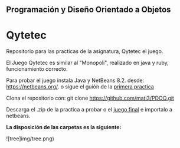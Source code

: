 ## Programación y Diseño Orientado a Objetos

# Qytetec

Repositorio para las practicas de la asignatura, Qytetec el juego.

El Juego Qytetec es similar al "Monopoli", realizado en java y ruby, funcionamiento correcto.

Para probar el juego instala Java y NetBeans 8.2. desde: https://netbeans.org/. o sigue el guión de la [primera practica](https://github.com/mati3/PDOO/blob/master/Guiones/practica1/GuionP1.pdf)

Clona el repositorio con: git clone https://github.com/mati3/PDOO.git

Descarga el .zip de la practica a probar o el [juego final](https://github.com/mati3/PDOO/tree/master/Qytetet_el_juego/Juego_final) e importalo a netbeans.

**La disposición de las carpetas es la siguiente:**

![tree]img/tree.png)












































































